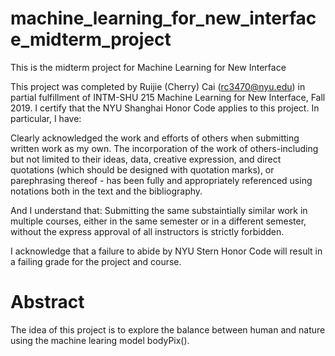 # machine_learning_for_new_interface_midterm_project
This is the midterm project for Machine Learning for New Interface

This project was completed by Ruijie (Cherry) Cai (rc3470@nyu.edu) in partial fulfillment of INTM-SHU 215 Machine Learning for New Interface, Fall 2019. I certify that the NYU Shanghai Honor Code applies to this project. In particular, I have:

Clearly acknowledged the work and efforts of others when submitting written work as my own. The incorporation of the work of others-including but not limited to their ideas, data, creative expression, and direct quotations (which should be designed with quotation marks), or parephrasing thereof - has been fully and appropriately referenced using notations both in the text and the bibliography.

And I understand that: Submitting the same substaintially similar work in multiple courses, either in the same semester or in a different semester, without the express approval of all instructors is strictly forbidden.

I acknowledge that a failure to abide by NYU Stern Honor Code will result in a failing grade for the project and course.

# Abstract
The idea of this project is to explore the balance between human and nature using the machine learing model bodyPix().
